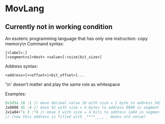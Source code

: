 # MovLang
## Currently not in working condition
An esoteric programming language that has only one instruction: copy memory\n
Command syntax:
```
[<label>:]
[<segment>x]<dest> <value>[:<size|bit_size>]
```

Address syntax:
```
<address>[+<offset>|<bit_offset>]...
```
'\n' doesn't matter and play the same role as whitespace

Examples:
```d
0x3d5a 10 :1 // move decimal value 10 with size = 1 byte to address 3d5a in segment '0'
Jx0000 45 :4 // move 42 with size = 4 bytes to address 0000 in segment 'J'
Jx1a04+^1 3 :^4 // move 3 with size = 4 bits to address 1a04 in segment 'J' with bit offset 1
// (now this address is filled with _****___, _ means old value)
```
